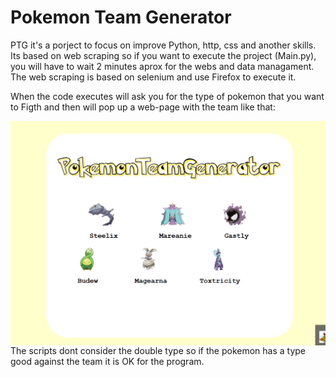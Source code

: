 # Pokemon Team Generator

PTG it's a porject to focus on improve Python, http, css and another skills.
Its based on web scraping so if you want to execute the project (Main.py), you will have to wait 2 minutes aprox for the webs 
and data managament.
The web scraping is based on selenium and use Firefox to execute it.


When the code executes will ask you for the type of pokemon that you want to Figth and then will pop up a web-page 
with the team like that:

<img src="Screenshot.PNG"
     style="float: left; margin-right: 10px; width:100px heigth:auto;" />

The scripts dont consider the double type so if the pokemon has  a type good against the team it is OK for the program.

